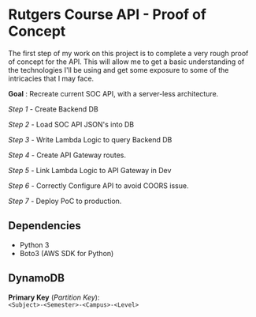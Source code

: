 # Rutgers Course API - Proof of Concept

The first step of my work on this project is to complete a very rough proof of concept for the API. This will allow me to get a basic understanding of the technologies I'll be using and get some exposure to some of the intricacies that I may face.

__Goal__ : Recreate current SOC API, with a server-less architecture.

*Step 1* - Create Backend DB

*Step 2* - Load SOC API JSON's into DB

*Step 3* - Write Lambda Logic to query Backend DB

*Step 4* - Create API Gateway routes.

*Step 5* - Link Lambda Logic to API Gateway in Dev

*Step 6* - Correctly Configure API to avoid COORS issue.

*Step 7* - Deploy PoC to production.

## Dependencies

- Python 3
- Boto3 (AWS SDK for Python)


## DynamoDB

__Primary Key__ (*Partition Key*):    
`<Subject>-<Semester>-<Campus>-<Level>`
